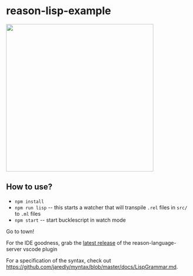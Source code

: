 # reason-lisp-example

<img rel="Screenshot of lisp code" src="screenshot.png" width=400/>

## How to use?

- `npm install`
- `npm run lisp` -- this starts a watcher that will transpile `.rel` files in `src/` to `.ml` files
- `npm start` -- start bucklescript in watch mode

Go to town!

For the IDE goodness, grab the [latest release](https://github.com/jaredly/reason-language-server/releases/tag/1.0.0-beta.6-1-2) of the reason-language-server vscode plugin

For a specification of the syntax, check out https://github.com/jaredly/myntax/blob/master/docs/LispGrammar.md.

